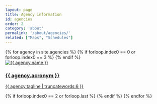 ```yaml
---
layout: page
title: Agency information
id: agencies
order: 2
category: 'about'
permalink: '/about/agencies/'
related: ["Maps", "Schedules"]
---
```

<div class="row">
{% for agency in site.agencies %}
{% if forloop.index0 == 0 or forloop.index0 == 3 %}
<!-- <div class="row"> -->
{% endif %}
	<div class="col-md-4 col-sm-6">
		<a href="{{ agency.url }}" class="thumbnail thumbnail-link equal-height">
			<img class="img-rounded hidden-xs" src="{{ agency.logo }}" alt="{{ agency.name }}">
			<div class="caption">
				<h3>{{ agency.acronym }}</h3>
				<p>{{ agency.tagline | truncatewords:6 }}</p>
				<!-- <a href="{{ agency.url }}" class="btn btn-primary" role="button">More...</a> -->
				<!-- <a href="{{ agency.website }}" target="_blank" class="btn btn-default" role="button">Visit website</a> -->
			</div>
		</a>
	</div>
{% if forloop.index0 == 2 or forloop.last %}
<!-- </div> -->
{% endif %}
{% endfor %}
</div>